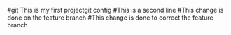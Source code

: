 #git This is my first projectgit config
#This is a second line
#This change is done on the feature branch
#This change is done to correct the feature branch